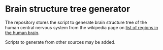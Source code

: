 # Brain structure tree generator
The repository stores the script to generate brain structure tree of the human central nervous system from the wikipedia page on [list of regions in the human brain](https://en.wikipedia.org/wiki/List_of_regions_in_the_human_brain).

Scripts to generate from other sources may be added.
